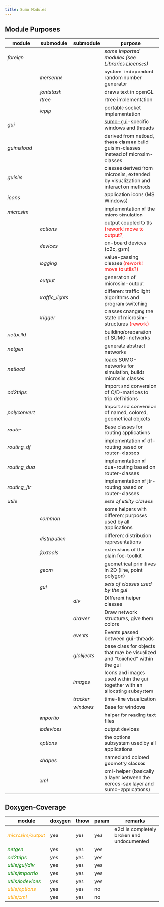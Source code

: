 ```yaml
---
title: Sumo Modules
---
```


## Module Purposes

| **module**     | **submodule**     | **submodule** | **purpose**                                                                          |
| -------------- | ----------------- | ------------- | ------------------------------------------------------------------------------------ |
| *foreign*      |                   |               | *some imported modules (see [Libraries Licenses](../../Libraries_Licenses.md))*    |
|                | *mersenne*        |               | system-independent random number generator                                           |
|                | *fontstash*       |               | draws text in openGL                                                                 |
|                | *rtree*           |               | rtree implementation                                                                 |
|                | *tcpip*           |               | portable socket implementation                                                       |
| *gui*          |                   |               | [sumo-gui](../../sumo-gui.md)-specific windows and threads                         |
| *guinetload*   |                   |               | derived from netload, these classes build guisim-classes instead of microsim-classes |
| *guisim*       |                   |               | classes derived from microsim, extended by visualization and interaction methods     |
| *icons*        |                   |               | application icons (MS Windows)                                                       |
| *microsim*     |                   |               | implementation of the micro simulation                                               |
|                | *actions*         |               | output coupled to tls <font color="red">(rework\! move to output?)</font>            |
|                | *devices*         |               | on-board devices (c2c, gsm)                                                          |
|                | *logging*         |               | value-passing classes <font color="red">(rework\! move to utils?)</font>             |
|                | *output*          |               | generation of microsim-output                                                        |
|                | *traffic_lights* |               | different traffic light algorithms and program switching                             |
|                | *trigger*         |               | classes changing the state of microsim-structures <font color="red">(rework)</font>  |
| *netbuild*     |                   |               | building/preparation of SUMO-networks                                                |
| *netgen*       |                   |               | generate abstract networks                                                           |
| *netload*      |                   |               | loads SUMO-networks for simulation, builds microsim classes                          |
| *od2trips*     |                   |               | Import and conversion of O/D-matrices to trip definitions                            |
| *polyconvert*  |                   |               | Import and conversion of named, colored, geometrical objects                         |
| *router*       |                   |               | Base classes for routing applications                                                |
| *routing_df*  |                   |               | implementation of df-routing based on router-classes                                 |
| *routing_dua* |                   |               | implementation of dua-routing based on router-classes                                |
| *routing_jtr* |                   |               | implementation of jtr-routing based on router-classes                                |
| *utils*        |                   |               | *sets of utility classes*                                                            |
|                | *common*          |               | some helpers with different purposes used by all applications                        |
|                | *distribution*    |               | different distribution representations                                               |
|                | *foxtools*        |               | extensions of the plain fox-toolkit                                                  |
|                | *geom*            |               | geometrical primitives in 2D (line, point, polygon)                                  |
|                | *gui*             |               | *sets of classes used by the gui*                                                    |
|                |                   | *div*         | Different helper classes                                                             |
|                |                   | *drawer*      | Draw network structures, give them colors                                            |
|                |                   | *events*      | Events passed between gui-threads                                                    |
|                |                   | *globjects*   | base class for objects that may be visualized and "touched" within the gui           |
|                |                   | *images*      | Icons and images used within the gui together with an allocating subsystem           |
|                |                   | *tracker*     | time-line visualization                                                              |
|                |                   | *windows*     | Base for windows                                                                     |
|                | *importio*        |               | helper for reading text files                                                        |
|                | *iodevices*       |               | output devices                                                                       |
|                | *options*         |               | the options subsystem used by all applications                                       |
|                | *shapes*          |               | named and colored geometry classes                                                   |
|                | *xml*             |               | xml-helper (basically a layer between the xerces-sax layer and sumo-applications)    |


## Doxygen-Coverage

| **module**                                    | **doxygen** | **throw** | **param** | **remarks**                                |
| --------------------------------------------- | ----------- | --------- | --------- | ------------------------------------------ |
| <font color="orange">*microsim/output*</font> | yes         | yes       | yes       | e2ol is completely broken and undocumented |
| <font color="green">*netgen*</font>           | yes         | yes       | yes       |                                            |
| <font color="green">*od2trips*</font>         | yes         | yes       | yes       |                                            |
| <font color="green">*utils/gui/div*</font>    | yes         | yes       | yes       |                                            |
| <font color="green">*utils/importio*</font>   | yes         | yes       | yes       |                                            |
| <font color="green">*utils/iodevices*</font>  | yes         | yes       | yes       |                                            |
| <font color="orange">*utils/options*</font>   | yes         | yes       | no        |                                            |
| <font color="orange">*utils/xml*</font>       | yes         | yes       | no        |                                            |
